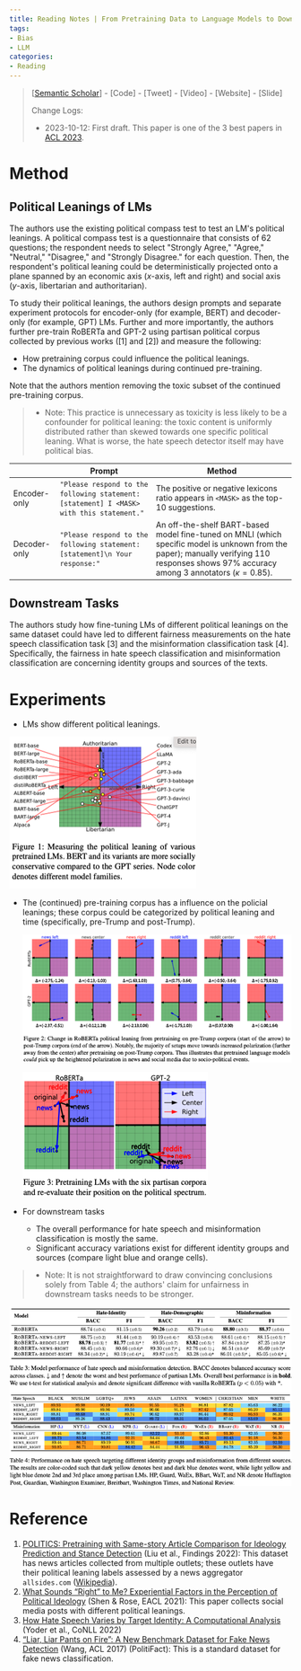```yaml
---
title: Reading Notes | From Pretraining Data to Language Models to Downstream Tasks - Tracking the Trails of Political Biases Leading to Unfair NLP Models
tags: 
- Bias
- LLM
categories:
- Reading
---
```


>   [[Semantic Scholar](https://www.semanticscholar.org/paper/From-Pretraining-Data-to-Language-Models-to-Tasks%3A-Feng-Park/5471114e37448bea2457b74894b1ecb92bbcfdf6)] - [Code] - [Tweet] - [Video] - [Website] - [Slide]
>
>   Change Logs:
>
>   - 2023-10-12: First draft. This paper is one of the 3 best papers in [ACL 2023](https://2023.aclweb.org/program/best_papers/).

# Method

## Political Leanings of LMs

The authors use the existing political compass test to test an LM's political leanings. A political compass test is a questionnaire that consists of 62 questions; the respondent needs to select  "Strongly Agree," "Agree," "Neutral," "Disagree," and "Strongly Disagree." for each question. Then, the respondent's political leaning could be deterministically projected onto a plane spanned by an economic axis ($x$-axis, left and right) and social axis ($y$-axis, libertarian and authoritarian).

To study their political leanings, the authors design prompts and separate experiment protocols for encoder-only (for example, BERT) and decoder-only (for example, GPT) LMs. Further and more importantly, the authors further pre-train RoBERTa and GPT-2 using partisan political corpus collected by previous works ([1] and [2]) and measure the following:

-   How pretraining corpus could influence the political leanings.
-   The dynamics of political leanings during continued pre-training.

Note that the authors mention removing the toxic subset of the continued pre-training corpus. 

>   -   Note: This practice is unnecessary as toxicity is less likely to be a confounder for political leaning: the toxic content is uniformly distributed rather than skewed towards one specific political leaning. What is worse, the hate speech detector itself may have political bias.

|              | Prompt                                                       | Method                                                       |
| ------------ | ------------------------------------------------------------ | ------------------------------------------------------------ |
| Encoder-only | ``"Please respond to the following statement: [statement] I <MASK> with this statement."`` | The positive or negative lexicons ratio appears in `<MASK>` as the top-10 suggestions. |
| Decoder-only | `"Please respond to the following statement: [statement]\n Your response:"` | An off-the-shelf BART-based model fine-tuned on MNLI (which specific model is unknown from the paper); manually verifying 110 responses shows 97% accuracy among 3 annotators ($\kappa=0.85$). |

## Downstream Tasks

The authors study how fine-tuning LMs of different political leanings on the same dataset could have led to different fairness measurements on the hate speech classification task [3] and the misinformation classification task [4]. Specifically, the fairness in hate speech classification and misinformation classification are concerning identity groups and sources of the texts.

# Experiments

-   LMs show different political leanings.

![image-20231013004232830](https://raw.githubusercontent.com/guanqun-yang/remote-images/master/2023/10/upgit_20231013_1697172152.png)

-   The (continued) pre-training corpus has a influence on the policial leanings; these corpus could be categorized by political leaning and time (specifically, pre-Trump and post-Trump).

    ![image-20231013005130340](https://raw.githubusercontent.com/guanqun-yang/remote-images/master/2023/10/upgit_20231013_1697172690.png)

    ![image-20231013005221754](https://raw.githubusercontent.com/guanqun-yang/remote-images/master/2023/10/upgit_20231013_1697172741.png)

-   For downstream tasks
    -   The overall performance for hate speech and misinformation classification is mostly the same.
    -   Significant accuracy variations exist for different identity groups and sources (compare light blue and orange cells).

>   -   Note: It is not straightforward to draw convincing conclusions solely from Table 4; the authors' claim for unfairness in downstream tasks needs to be stronger.

![image-20231013010527794](https://raw.githubusercontent.com/guanqun-yang/remote-images/master/2023/10/upgit_20231013_1697173527.png)

# Reference

1.   [POLITICS: Pretraining with Same-story Article Comparison for Ideology Prediction and Stance Detection](https://aclanthology.org/2022.findings-naacl.101) (Liu et al., Findings 2022): This dataset has news articles collected from multiple outlets; these outlets have their political leaning labels assessed by a news aggregator `allsides.com` ([Wikipedia](https://en.wikipedia.org/wiki/AllSides)).
2.   [What Sounds “Right” to Me? Experiential Factors in the Perception of Political Ideology](https://aclanthology.org/2021.eacl-main.152) (Shen & Rose, EACL 2021): This paper collects social media posts with different political leanings.
3.   [How Hate Speech Varies by Target Identity: A Computational Analysis](https://aclanthology.org/2022.conll-1.3) (Yoder et al., CoNLL 2022)
4.   [“Liar, Liar Pants on Fire”: A New Benchmark Dataset for Fake News Detection](https://aclanthology.org/P17-2067) (Wang, ACL 2017) (PolitiFact): This is a standard dataset for fake news classification.
